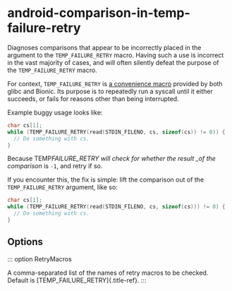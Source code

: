 # android-comparison-in-temp-failure-retry

Diagnoses comparisons that appear to be incorrectly placed in the
argument to the `TEMP_FAILURE_RETRY` macro. Having such a use is
incorrect in the vast majority of cases, and will often silently defeat
the purpose of the `TEMP_FAILURE_RETRY` macro.

For context, `TEMP_FAILURE_RETRY` is [a convenience
macro](https://www.gnu.org/software/libc/manual/html_node/Interrupted-Primitives.html)
provided by both glibc and Bionic. Its purpose is to repeatedly run a
syscall until it either succeeds, or fails for reasons other than being
interrupted.

Example buggy usage looks like:

```c
char cs[1];
while (TEMP_FAILURE_RETRY(read(STDIN_FILENO, cs, sizeof(cs)) != 0)) {
  // Do something with cs.
}
```

Because TEMP*FAILURE_RETRY will check for whether the result \_of the
comparison* is `-1`, and retry if so.

If you encounter this, the fix is simple: lift the comparison out of the
`TEMP_FAILURE_RETRY` argument, like so:

```c
char cs[1];
while (TEMP_FAILURE_RETRY(read(STDIN_FILENO, cs, sizeof(cs))) != 0) {
  // Do something with cs.
}
```

## Options

::: option
RetryMacros

A comma-separated list of the names of retry macros to be checked.
Default is [TEMP_FAILURE_RETRY]{.title-ref}.
:::
